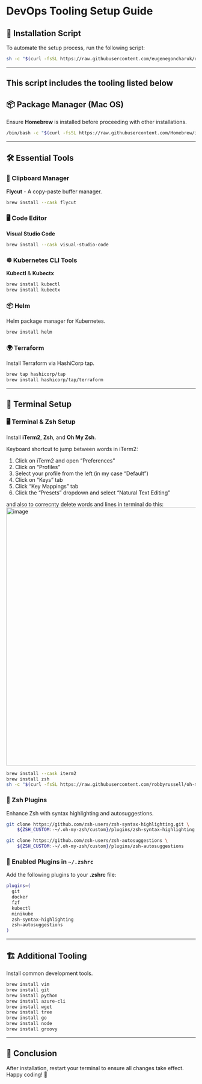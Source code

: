# DevOps Tooling Setup Guide

## 🚀 Installation Script
To automate the setup process, run the following script:

```sh
sh -c "$(curl -fsSL https://raw.githubusercontent.com/eugenegoncharuk/devops-tools-installation/main/install.sh)"
```

---

## This script includes the tooling listed below

## 📦 Package Manager (Mac OS)
Ensure **Homebrew** is installed before proceeding with other installations.
```sh
/bin/bash -c "$(curl -fsSL https://raw.githubusercontent.com/Homebrew/install/HEAD/install.sh)"
```

---

## 🛠 Essential Tools

### 📝 Clipboard Manager
**Flycut** - A copy-paste buffer manager.
```sh
brew install --cask flycut
```

### 🖥 Code Editor
**Visual Studio Code**
```sh
brew install --cask visual-studio-code
```

### ☸️ Kubernetes CLI Tools
**Kubectl** & **Kubectx**
```sh
brew install kubectl
brew install kubectx
```

### 📦 Helm
Helm package manager for Kubernetes.
```sh
brew install helm
```

### 🌍 Terraform
Install Terraform via HashiCorp tap.
```sh
brew tap hashicorp/tap
brew install hashicorp/tap/terraform
```

---

## 🔧 Terminal Setup

### 🖥 Terminal & Zsh Setup
Install **iTerm2**, **Zsh**, and **Oh My Zsh**.

Keyboard shortcut to jump between words in iTerm2:
1. Click on iTerm2 and open “Preferences”
2. Click on “Profiles”
3. Select your profile from the left (in my case “Default”)
4. Click on “Keys” tab
5. Click “Key Mappings” tab
6. Click the “Presets” dropdown and select “Natural Text Editing”

and also to correcnty delete words and lines in terminal do this:
<img width="686" alt="image" src="https://github.com/user-attachments/assets/6630fa96-a12a-4b06-8708-9683bb27e1a4" />


```sh
brew install --cask iterm2
brew install zsh
sh -c "$(curl -fsSL https://raw.githubusercontent.com/robbyrussell/oh-my-zsh/master/tools/install.sh)"
```

### 🧩 Zsh Plugins
Enhance Zsh with syntax highlighting and autosuggestions.
```sh
git clone https://github.com/zsh-users/zsh-syntax-highlighting.git \
    ${ZSH_CUSTOM:-~/.oh-my-zsh/custom}/plugins/zsh-syntax-highlighting

git clone https://github.com/zsh-users/zsh-autosuggestions \
    ${ZSH_CUSTOM:-~/.oh-my-zsh/custom}/plugins/zsh-autosuggestions
```

### 🔌 Enabled Plugins in `~/.zshrc`
Add the following plugins to your **.zshrc** file:
```sh
plugins=(
  git
  docker
  fzf
  kubectl
  minikube
  zsh-syntax-highlighting
  zsh-autosuggestions
)
```

---

## 🏗 Additional Tooling
Install common development tools.
```sh
brew install vim
brew install git
brew install python
brew install azure-cli
brew install wget
brew install tree
brew install go
brew install node
brew install groovy
```

---

## 🎯 Conclusion
After installation, restart your terminal to ensure all changes take effect.
Happy coding! 🚀


